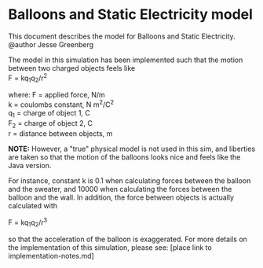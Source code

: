 # Balloons and Static Electricity model

This document describes the model for Balloons and Static Electricity.<br>
@author Jesse Greenberg

The model in this simulation has been implemented such that the motion between
two charged objects feels like<br>
F = kq<sub>1</sub>q<sub>2</sub>/r<sup>2</sup><br>

where:
F = applied force, N/m<br>
k = coulombs constant, N m<sup>2</sup>/C<sup>2</sup><br>
q<sub>1</sub> = charge of object 1, C<br>
F<sub>2</sub> = charge of object 2, C<br>
r = distance between objects, m<br>

<b>NOTE:</b>
However, a "true" physical model is not used in this sim, and liberties are
taken so that the motion of the balloons looks nice and feels like the Java
version.<br>

For instance, constant k is 0.1 when calculating forces between the balloon
and the sweater, and 10000 when calculating the forces between the balloon
and the wall.  In addition, the force between objects is actually calculated
with<br>

F = kq<sub>1</sub>q<sub>2</sub>/r<sup>3</sup><br>

so that the acceleration of the balloon is exaggerated. For more details
on the implementation of this simulation, please see: [place link to implementation-notes.md]

